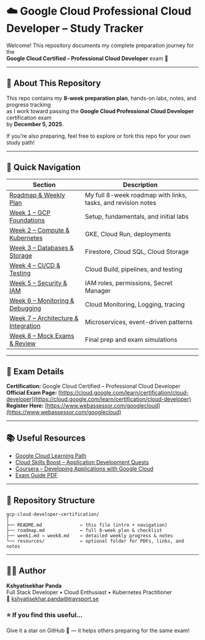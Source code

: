 # ☁️ Google Cloud Professional Cloud Developer – Study Tracker

Welcome! This repository documents my complete preparation journey for the  
**Google Cloud Certified – Professional Cloud Developer** exam 🎯

---

## 📘 About This Repository
This repo contains my **8-week preparation plan**, hands-on labs, notes, and progress tracking  
as I work toward passing the **Google Cloud Professional Cloud Developer** certification exam  
by **December 5, 2025**.

If you’re also preparing, feel free to explore or fork this repo for your own study path!

---

## 🧭 Quick Navigation
| Section | Description |
|----------|-------------|
| [Roadmap & Weekly Plan](./roadmap.md) | My full 8-week roadmap with links, tasks, and revision notes |
| [Week 1 – GCP Foundations](./week1.md) | Setup, fundamentals, and initial labs |
| [Week 2 – Compute & Kubernetes](./week2.md) | GKE, Cloud Run, deployments |
| [Week 3 – Databases & Storage](./week3.md) | Firestore, Cloud SQL, Cloud Storage |
| [Week 4 – CI/CD & Testing](./week4.md) | Cloud Build, pipelines, and testing |
| [Week 5 – Security & IAM](./week5.md) | IAM roles, permissions, Secret Manager |
| [Week 6 – Monitoring & Debugging](./week6.md) | Cloud Monitoring, Logging, tracing |
| [Week 7 – Architecture & Integration](./week7.md) | Microservices, event-driven patterns |
| [Week 8 – Mock Exams & Review](./week8.md) | Final prep and exam simulations |

---

## 🧾 Exam Details
**Certification:** Google Cloud Certified – Professional Cloud Developer  
**Official Exam Page:** [https://cloud.google.com/learn/certification/cloud-developer](https://cloud.google.com/learn/certification/cloud-developer)  
**Register Here:** [https://www.webassessor.com/googlecloud](https://www.webassessor.com/googlecloud)

---

## 📚 Useful Resources
- [Google Cloud Learning Path](https://cloud.google.com/learn/certification/cloud-developer)
- [Cloud Skills Boost – Application Development Quests](https://www.cloudskillsboost.google/)
- [Coursera – Developing Applications with Google Cloud](https://www.coursera.org/professional-certificates/google-cloud-developer)
- [Exam Guide PDF](https://services.google.com/fh/files/misc/professional_cloud_developer_exam_guide_english.pdf)

---

## 🧰 Repository Structure

```text
gcp-cloud-developer-certification/
│
├── README.md              ← this file (intro + navigation)
├── roadmap.md             ← full 8-week plan & checklist
├── week1.md → week8.md    ← detailed weekly progress & notes
└── resources/             ← optional folder for PDFs, links, and notes
```

---
## 🧑‍💻 Author
**Kshyatisekhar Panda**  
Full Stack Developer • Cloud Enthusiast • Kubernetes Practitioner  
📧 [kshyatisekhar.panda@travsport.se](mailto:kshyatisekhar.panda@travsport.se)


### ⭐ If you find this useful…
Give it a star on GitHub 🌟 — it helps others preparing for the same exam!
